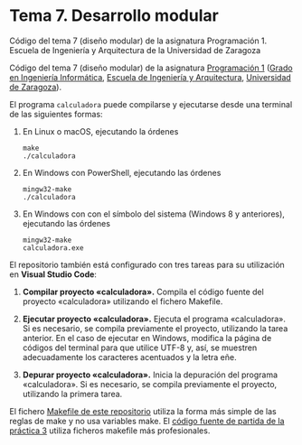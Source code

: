 # Tema 7. Desarrollo modular

Código del tema 7 (diseño modular) de la asignatura Programación 1. Escuela de Ingeniería y Arquitectura de la Universidad de Zaragoza

Código del tema 7 (diseño modular) de la asignatura [Programación 1](https://github.com/prog1-eina) ([Grado en Ingeniería Informática](https://webdiis.unizar.es/~silarri/coordinadorGrado/), [Escuela de Ingeniería y Arquitectura](https://eina.unizar.es/), [Universidad de Zaragoza](https://www.unizar.es/)).

El programa ``calculadora`` puede compilarse y ejecutarse desde una terminal de las siguientes formas:
 
1. En Linux o macOS, ejecutando la órdenes
    ``` 
    make
    ./calculadora
    ```
2. En Windows con PowerShell, ejecutando las órdenes
    ```
    mingw32-make
    ./calculadora
    ```
3. En Windows con con el símbolo del sistema (Windows 8 y anteriores), ejecutando las órdenes
    ```
    mingw32-make
    calculadora.exe
    ```

El repositorio también está configurado con tres tareas para su utilización en **Visual Studio Code**:

1. **Compilar proyecto «calculadora».** Compila el código fuente del proyecto «calculadora» utilizando el fichero Makefile.

2. **Ejecutar proyecto «calculadora».** Ejecuta el programa «calculadora». Si es necesario, se compila previamente el proyecto, utilizando la tarea anterior. En el caso de ejecutar en Windows, modifica la página de códigos del terminal para que utilice UTF-8 y, así, se muestren adecuadamente los caracteres acentuados y la letra eñe.

3. **Depurar proyecto «calculadora».** Inicia la depuración del programa «calculadora». Si es necesario, se compila previamente el proyecto, utilizando la primera tarea.

El fichero [Makefile de este repositorio](https://github.com/prog1-eina/tema-07-desarrollo-modular/blob/master/Makefile) utiliza la forma más simple de las reglas de make y no usa variables make. El [código fuente de partida de la práctica 3](https://github.com/prog1-eina/practica3) utiliza ficheros makefile más profesionales.
